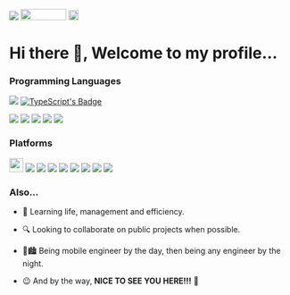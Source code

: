 <p>
  <img src = "http://ForTheBadge.com/images/badges/powered-by-electricity.svg" />
  
  <img src="https://visitor-badge.laobi.icu/badge?page_id=rynvva.rynvva" width="82" height="20" alt="">

  <img src = "https://badgen.net/badge/Open%20Source%20%3F/Yes%21/blue?icon=github" height = "18.5" />
</p>

# Hi there 👋, Welcome to my profile...

### Programming Languages

<a href = "https://developer.mozilla.org/en-US/docs/Web/JavaScript" target="_blank" rel="noopener noreferrer"><img src="https://img.shields.io/badge/javascript%20-%23323330.svg?&style=for-the-badge&logo=javascript&logoColor=%23F7DF1E"/></a> [![TypeScript's Badge](https://img.shields.io/badge/typescript%20-%23007ACC.svg?&style=for-the-badge&logo=typescript&logoColor=white)](https://www.typescriptlang.org)

<p>
  <img src ="https://img.shields.io/badge/postgres-%23316192.svg?&style=for-the-badge&logo=postgresql&logoColor=white"/>
  
  <img src="https://img.shields.io/badge/swift-%23FA7343.svg?&style=for-the-badge&logo=swift&logoColor=white"/>
  
  <img src="https://img.shields.io/badge/html5%20-%23E34F26.svg?&style=for-the-badge&logo=html5&logoColor=white"/>
  
  <img src="https://img.shields.io/badge/css3%20-%231572B6.svg?&style=for-the-badge&logo=css3&logoColor=white"/>
  
  <img src="https://img.shields.io/badge/c%23%20-%23239120.svg?&style=for-the-badge&logo=c-sharp&logoColor=white"/>
</p>

### Platforms

<p>
  <img src="https://raw.githubusercontent.com/npm/logos/master/npm%20logo/classic/npm-2009.png" height=25/>
  
  <img src="https://img.shields.io/badge/react_native%20-%2320232a.svg?&style=for-the-badge&logo=react&logoColor=%2361DAFB"/>
  
  <img src="https://img.shields.io/badge/react%20-%2320232a.svg?&style=for-the-badge&logo=react&logoColor=%2361DAFB"/>
  
  <img src="https://img.shields.io/badge/node.js%20-%2343853D.svg?&style=for-the-badge&logo=node.js&logoColor=white"/>
  
  <img src="https://img.shields.io/badge/git%20-%23F05033.svg?&style=for-the-badge&logo=git&logoColor=white"/>
  
  <img src="https://img.shields.io/badge/github%20-%23121011.svg?&style=for-the-badge&logo=github&logoColor=white"/>
  
  <img src="https://img.shields.io/badge/heroku%20-%23430098.svg?&style=for-the-badge&logo=heroku&logoColor=white"/>
  
  <img src="https://img.shields.io/badge/blender%20-%23F5792A.svg?&style=for-the-badge&logo=blender&logoColor=white"/>
  
  <img src="https://img.shields.io/badge/unity%20-%23000000.svg?&style=for-the-badge&logo=unity&logoColor=white"/>
</p>

### Also...

- 🌱 Learning life, management and efficiency.

- 🔍 Looking to collaborate on public projects when possible.

- 🌇🏙 Being mobile engineer by the day, then being any engineer by the night.

- 😉 And by the way, **NICE TO SEE YOU HERE!!!** 🙌
